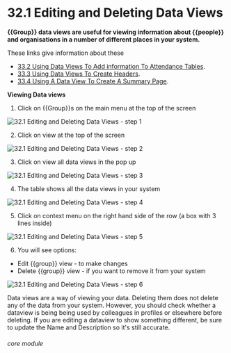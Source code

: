 # 32.1 Editing and Deleting Data Views

**{{Group}} data views are useful for viewing information about {{people}} and organisations in a number of different places in your system.**

These links give information about these
- [33.2 Using Data Views To Add information To Attendance Tables](/help/index/p/33.2).
- [33.3 Using Data Views To Create Headers](/help/index/p/33.3).
- [33.4 Using A Data View To Create A Summary Page](/help/index/p/33.4).

**Viewing Data views**

1. Click on {{Group}}s on the main menu at the top of the screen

![32.1 Editing and Deleting Data Views - step 1](32.1_Editing_and_Deleting_Data_Views_im_1.png)

2. Click on view at the top of the screen

![32.1 Editing and Deleting Data Views - step 2](32.1_Editing_and_Deleting_Data_Views_im_2.png)

3. Click on view all data views in the pop up

![32.1 Editing and Deleting Data Views - step 3](32.1_Editing_and_Deleting_Data_Views_im_3.png)

4. The table shows all the data views in your system

![32.1 Editing and Deleting Data Views - step 4](32.1_Editing_and_Deleting_Data_Views_im_4.png)

5. Click on context menu on the right hand side of the row (a box with 3 lines inside)

![32.1 Editing and Deleting Data Views - step 5](32.1_Editing_and_Deleting_Data_Views_im_5.png)

6. You will see options:
- Edit {{group}} view - to make changes
- Delete {{group}} view - if you want to remove it from your system

![32.1 Editing and Deleting Data Views - step 6](32.1_Editing_and_Deleting_Data_Views_im_6.png)

Data views are a way of viewing your data. Deleting them does not delete any of the data from your system. However, you should check whether a dataview is being being used by colleagues in profiles or elsewhere before deleting. If you are editing a dataview to show something different, be sure to update the Name and Description so it's still accurate.

###### core module
